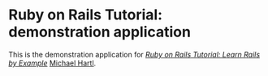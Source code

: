 # Ruby on Rails Tutorial: demonstration application

This is the demonstration application for [*Ruby on Rails Tutorial: Learn Rails by Example*](http://railstutorial.org) [Michael Hartl](http://michaelhartl.com).